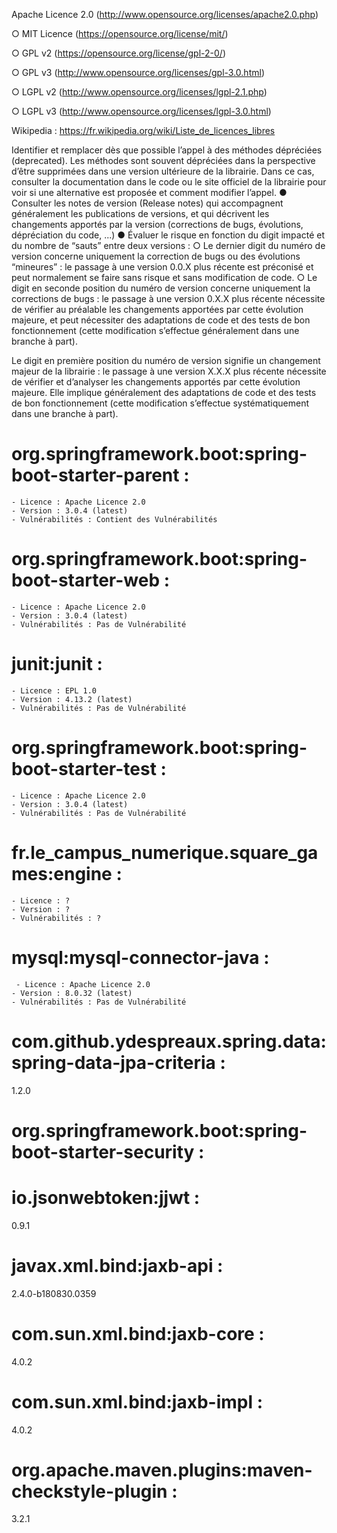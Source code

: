 
Apache Licence 2.0 (http://www.opensource.org/licenses/apache2.0.php)

○ MIT Licence (https://opensource.org/license/mit/)

○ GPL v2 (https://opensource.org/license/gpl-2-0/)

○ GPL v3 (http://www.opensource.org/licenses/gpl-3.0.html)

○ LGPL v2 (http://www.opensource.org/licenses/lgpl-2.1.php)

○ LGPL v3 (http://www.opensource.org/licenses/lgpl-3.0.html)


Wikipedia : https://fr.wikipedia.org/wiki/Liste_de_licences_libres



Identifier et remplacer dès que possible l’appel à des méthodes dépréciées (deprecated). Les
méthodes sont souvent dépréciées dans la perspective d’être supprimées dans une version
ultérieure de la librairie. Dans ce cas, consulter la documentation dans le code ou le site
officiel de la librairie pour voir si une alternative est proposée et comment modifier l’appel.
● Consulter les notes de version (Release notes) qui accompagnent généralement les
publications de versions, et qui décrivent les changements apportés par la version
(corrections de bugs, évolutions, dépréciation du code, ...)
● Évaluer le risque en fonction du digit impacté et du nombre de “sauts” entre deux versions :
○ Le dernier digit du numéro de version concerne uniquement la correction de bugs ou
des évolutions “mineures” : le passage à une version 0.0.X plus récente est préconisé
et peut normalement se faire sans risque et sans modification de code.
○ Le digit en seconde position du numéro de version concerne uniquement la
corrections de bugs : le passage à une version 0.X.X plus récente nécessite de
vérifier au préalable les changements apportées par cette évolution majeure, et peut
nécessiter des adaptations de code et des tests de bon fonctionnement (cette
modification s’effectue généralement dans une branche à part).

Le digit en première position du numéro de version signifie un changement majeur
de la librairie : le passage à une version X.X.X plus récente nécessite de vérifier et
d’analyser les changements apportés par cette évolution majeure. Elle implique
généralement des adaptations de code et des tests de bon fonctionnement (cette
modification s’effectue systématiquement dans une branche à part).

# org.springframework.boot:spring-boot-starter-parent : 
    - Licence : Apache Licence 2.0
    - Version : 3.0.4 (latest)
    - Vulnérabilités : Contient des Vulnérabilités

# org.springframework.boot:spring-boot-starter-web : 
    - Licence : Apache Licence 2.0
    - Version : 3.0.4 (latest)
    - Vulnérabilités : Pas de Vulnérabilité


# junit:junit :
    - Licence : EPL 1.0
    - Version : 4.13.2 (latest)
    - Vulnérabilités : Pas de Vulnérabilité

# org.springframework.boot:spring-boot-starter-test :
    - Licence : Apache Licence 2.0
    - Version : 3.0.4 (latest)
    - Vulnérabilités : Pas de Vulnérabilité

# fr.le_campus_numerique.square_games:engine :
    - Licence : ?
    - Version : ?
    - Vulnérabilités : ?

# mysql:mysql-connector-java : 
     - Licence : Apache Licence 2.0
    - Version : 8.0.32 (latest)
    - Vulnérabilités : Pas de Vulnérabilité



# com.github.ydespreaux.spring.data:spring-data-jpa-criteria :
1.2.0

# org.springframework.boot:spring-boot-starter-security : 

# io.jsonwebtoken:jjwt :
0.9.1

# javax.xml.bind:jaxb-api :
2.4.0-b180830.0359

# com.sun.xml.bind:jaxb-core :
4.0.2

# com.sun.xml.bind:jaxb-impl :
4.0.2

# org.apache.maven.plugins:maven-checkstyle-plugin :
3.2.1

# 
